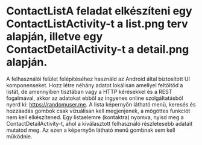 # ContactListA feladat elkészíteni egy ContactListActivity-t a list.png terv alapján, illetve egy ContactDetailActivity-t a detail.png alapján.
A felhasználói felület felépítéséhez használd az Android által biztosított UI komponenseket.
Hozz létre néhány adatot lokálisan amellyel feltöltöd a listát, de amennyiben tisztában vagy a HTTP kérésekkel és a REST fogalmával, akkor az adatokat ebből az ingyenes online szolgáltatásból nyerd ki: https://randomuser.me.
A lista képernyőn látható menü, keresés és hozzáadás gombok csak vizuálisan kell megjenjenek, a mögöttes funkciót nem kell elkészítened.
Egy listaelemre (kontaktra) nyomva, nyisd meg a ContactDetailActivity-t, ahol a kiválasztott felhasználó részletesebb adatait mutatod meg. Az ezen a képernyőn látható menü gombnak sem kell működnie.
